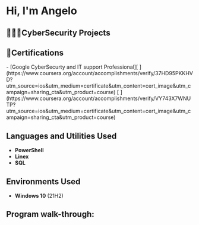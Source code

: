 <h1> Hi, I'm Angelo </h1>
<h2>👨🏾‍💻CyberSecurity Projects</h2>
<h2>📄Certifications</h2>
- [Google CyberSecurty and IT support Professional][
](https://www.coursera.org/account/accomplishments/verify/37HD95PKKHVD?utm_source=ios&utm_medium=certificate&utm_content=cert_image&utm_campaign=sharing_cta&utm_product=course)
[
](https://www.coursera.org/account/accomplishments/verify/VY743X7WNUTP?utm_source=ios&utm_medium=certificate&utm_content=cert_image&utm_campaign=sharing_cta&utm_product=course)<h2>Languages and Utilities Used</h2>

- <b>PowerShell</b> 
- <b>Linex</b>
- <b>SQL</b> 
<h2>Environments Used </h2>

- <b>Windows 10</b> (21H2)

<h2>Program walk-through:</h2>



